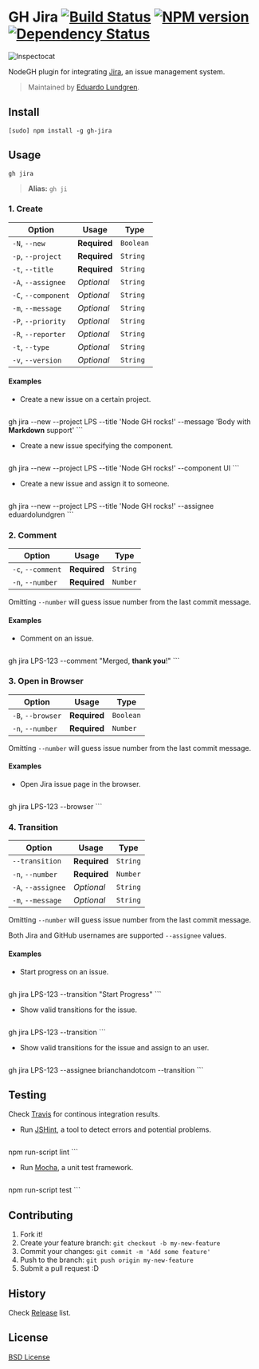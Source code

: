 # GH Jira [![Build Status](https://secure.travis-ci.org/node-gh/gh-jira.svg?branch=master)](https://travis-ci.org/node-gh/gh-jira) [![NPM version](https://badge.fury.io/js/gh-jira.svg)](http://badge.fury.io/js/gh-jira) [![Dependency Status](https://david-dm.org/node-gh/gh-jira.svg?theme=badge.io)](https://david-dm.org/node-gh/gh-jira)

![Inspectocat](http://zno.io/RNPr/inspectocat.png)

NodeGH plugin for integrating [Jira](https://www.atlassian.com/software/jira), an issue management system.

> Maintained by [Eduardo Lundgren](https://github.com/eduardolundgren).

## Install

```
[sudo] npm install -g gh-jira
```

## Usage

```
gh jira
```

> **Alias:** `gh ji`

### 1. Create

Option             | Usage        | Type
---                | ---          | ---
`-N`, `--new`      | **Required** | `Boolean`
`-p`, `--project`  | **Required** | `String`
`-t`, `--title`    | **Required** | `String`
`-A`, `--assignee` | *Optional*   | `String`
`-C`, `--component`| *Optional*   | `String`
`-m`, `--message`  | *Optional*   | `String`
`-P`, `--priority` | *Optional*   | `String`
`-R`, `--reporter` | *Optional*   | `String`
`-t`, `--type`     | *Optional*   | `String`
`-v`, `--version`  | *Optional*   | `String`

#### Examples

* Create a new issue on a certain project.

    ```
gh jira --new --project LPS --title 'Node GH rocks!' --message 'Body with **Markdown** support'
    ```

* Create a new issue specifying the component.

    ```
gh jira --new --project LPS --title 'Node GH rocks!' --component UI
    ```

* Create a new issue and assign it to someone.

    ```
gh jira --new --project LPS --title 'Node GH rocks!' --assignee eduardolundgren
    ```

### 2. Comment

Option           | Usage        | Type
---              | ---          | ---
`-c`, `--comment`| **Required** | `String`
`-n`, `--number` | **Required** | `Number`

Omitting `--number` will guess issue number from the last commit message.

#### Examples

* Comment on an issue.

    ```
gh jira LPS-123 --comment "Merged, **thank you**!"
    ```

### 3. Open in Browser

Option                 | Usage        | Type
---                    | ---          | ---
`-B`, `--browser`      | **Required** | `Boolean`
`-n`, `--number`       | **Required** | `Number`

Omitting `--number` will guess issue number from the last commit message.

#### Examples

* Open Jira issue page in the browser.

    ```
gh jira LPS-123 --browser
    ```

### 4. Transition

Option             | Usage        | Type
---                | ---          | ---
`--transition`     | **Required** | `String`
`-n`, `--number`   | **Required** | `Number`
`-A`, `--assignee` | *Optional*   | `String`
`-m`, `--message`  | *Optional*   | `String`

Omitting `--number` will guess issue number from the last commit message.

Both Jira and GitHub usernames are supported `--assignee` values.

#### Examples

* Start progress on an issue.

    ```
gh jira LPS-123 --transition "Start Progress"
    ```

* Show valid transitions for the issue.

    ```
gh jira LPS-123 --transition
    ```

* Show valid transitions for the issue and assign to an user.

    ```
gh jira LPS-123 --assignee brianchandotcom --transition
    ```

## Testing

Check [Travis](https://travis-ci.org/node-gh/gh-jira) for continous integration results.

* Run [JSHint](http://www.jshint.com/), a tool to detect errors and potential problems.

    ```
npm run-script lint
    ```

* Run [Mocha](http://visionmedia.github.io/mocha/), a unit test framework.

    ```
npm run-script test
    ```

## Contributing

1. Fork it!
2. Create your feature branch: `git checkout -b my-new-feature`
3. Commit your changes: `git commit -m 'Add some feature'`
4. Push to the branch: `git push origin my-new-feature`
5. Submit a pull request :D

## History

Check [Release](https://github.com/node-gh/gh-jira/releases) list.

## License

[BSD License](https://github.com/node-gh/gh/blob/master/LICENSE.md)
